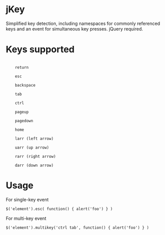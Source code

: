 <h1>jKey</h1>
<p>Simplified key detection, including namespaces for commonly referenced keys and an event for simultaneous key presses. jQuery required.</p>
<h1>Keys supported</h1>
<code>
	return<br />
	esc<br />
	backspace<br />
	tab<br />
	ctrl<br />
	pageup<br />
	pagedown<br />
	home<br />
	larr (left arrow)<br />
	uarr (up arrow)<br />
	rarr (right arrow)<br />
	darr (down arrow)
</code>
<h1>Usage</h1>
<p>For single-key event</p>
<code>$('element').esc( function() { alert('foo') } )</code>
<p>For multi-key event</p>
<code>$('element').multikey('ctrl tab', function() { alert('foo') } )</code>